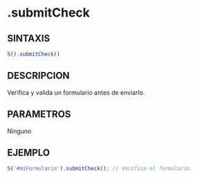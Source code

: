 # .submitCheck

## SINTAXIS
```javascript
S().submitCheck()
```

## DESCRIPCION
Verifica y valida un formulario antes de enviarlo.

## PARAMETROS
Ninguno

## EJEMPLO
```javascript
S('#miFormulario').submitCheck(); // Verifica el formulario
```